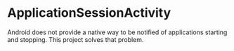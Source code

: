 ApplicationSessionActivity
==========================

Android does not provide a native way to be notified of applications starting and stopping. This project solves that problem.